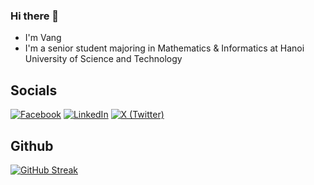 ### Hi there 👋

* I'm Vang
* I'm a senior student majoring in Mathematics & Informatics at Hanoi University of Science and Technology

## Socials

[![Facebook](https://img.shields.io/badge/Facebook-%231877F2.svg?logo=Facebook&logoColor=white)](https://www.facebook.com/nguyenvang.6902/) [![LinkedIn](https://img.shields.io/badge/LinkedIn-%230077B5.svg?logo=linkedin&logoColor=white)]([https://linkedin.com/in/bmd1905](https://www.linkedin.com/in/vang-nguy%E1%BB%85n-8b925722a/?trk=opento_sprofile_topcard)) [![X (Twitter)](https://img.shields.io/badge/Twitter-%231DA1F2.svg?logo=Twitter&logoColor=white)](https://x.com/vangg_nguyen?t=6KJ_lg6Z9qlg5H6ahCF6tg&s=09)

## Github 

[![GitHub Streak](https://streak-stats.demolab.com?user=nguyenvang12003454&theme=default&hide_border=true)](https://git.io/streak-stats)

<!--
**nguyenvang12003454/nguyenvang12003454** is a ✨ _special_ ✨ repository because its `README.md` (this file) appears on your GitHub profile.

Here are some ideas to get you started:

- 🔭 I’m currently working on ...
- 🌱 I’m currently learning ...
- 👯 I’m looking to collaborate on ...
- 🤔 I’m looking for help with ...
- 💬 Ask me about ...
- 📫 How to reach me: ...
- 😄 Pronouns: ...
- ⚡ Fun fact: ...
-->
